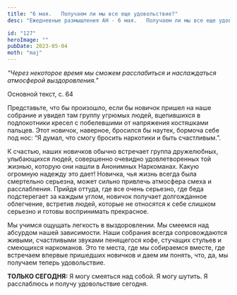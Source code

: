 ```yaml
---
title: "6 мая.   Получаем ли мы все еще удовольствие?"
desc: "Ежедневные размышления АН - 6 мая.   Получаем ли мы все еще удовольствие?"

id: "127"
heroImage: ""
pubDate: 2023-05-04
moth: "maj"
---
```


_“Через некоторое время мы сможем расслабиться и наслаждаться атмосферой
выздоровления.”_

Основной текст, с. 64

Представьте, что бы произошло, если бы новичок пришел на наше собрание и
увидел там группу угрюмых людей, вцепившихся в подлокотники кресел с
побелевшими от напряжения костяшками пальцев. Этот новичок, наверное, бросился
бы наутек, бормоча себе под нос: “Я думал, что смогу бросить наркотики и быть
счастливым.”.

К счастью, наших новичков обычно встречает группа дружелюбных, улыбающихся
людей, совершенно очевидно удовлетворенных той жизнью, которую они нашли в
Анонимных Наркоманах. Какую огромную надежду это дает! Новичка, чья жизнь
всегда была смертельно серьезна, может сильно привлечь атмосфера смеха и
расслабления. Прийдя оттуда, где все очень серьезно, где беда подстерегает за
каждым углом, новичок получает долгожданное облегчение, встретив людей,
которые не относятся к себе слишком серьезно и готовы воспринимать прекрасное.

Мы учимся ощущать легкость в выздоровлении. Мы смеемся над абсурдом нашей
зависимости. Наши собрания всегда сопровождаются живыми, счастливыми звуками
пенящегося кофе, стучащих стульев и смеющихся наркоманов. Это те места, где мы
собираемся вместе, где встречаем впервые пришедших новичков и даем им понять,
что, да, мы получаем теперь удовольствие.

**ТОЛЬКО СЕГОДНЯ:** Я могу смеяться над собой. Я могу шутить. Я расслаблюсь и
получу удовольствие сегодня.
